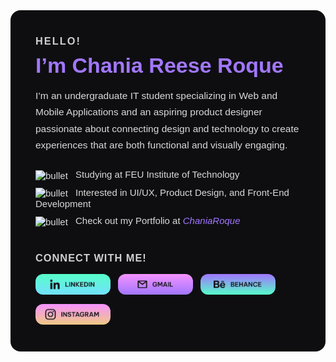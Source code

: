 <!-- GitHub README Profile for Chania Reese Roque -->
<link href="https://fonts.googleapis.com/css2?family=Be+Vietnam+Pro:wght@400;500;600;700&display=swap" rel="stylesheet">

<div style="font-family: 'Be Vietnam Pro', sans-serif; background-color:#0E0E11; color:white; padding:40px; border-radius:16px; max-width:750px; margin:auto; text-align:left;">

  <h3 style="color:#CFCFCF; font-weight:600; letter-spacing:2px; margin:0;">HELLO!</h3>

  <h1 style="font-size:34px; font-weight:800; margin-top:10px; margin-bottom:16px; color:#A277FF;">
    I’m Chania Reese Roque
  </h1>

  <p style="max-width:650px; line-height:1.7; font-size:15.5px; color:#DADADA; margin-top:10px; margin-bottom:20px;">
    I’m an undergraduate IT student specializing in Web and Mobile Applications and an aspiring product designer passionate about connecting design and technology to create experiences that are both functional and visually engaging.
  </p>

  <div style="font-size:15px; color:#DADADA; margin-top:25px;">
    <div style="margin-bottom:10px;">
      <img src="assets/bullet.gif" alt="bullet" width="18" style="vertical-align:middle; margin-right:8px;">
      Studying at FEU Institute of Technology
    </div>
    <div style="margin-bottom:10px;">
      <img src="assets/bullet.gif" alt="bullet" width="18" style="vertical-align:middle; margin-right:8px;">
      Interested in UI/UX, Product Design, and Front-End Development
    </div>
    <div>
      <img src="assets/bullet.gif" alt="bullet" width="18" style="vertical-align:middle; margin-right:8px;">
      Check out my Portfolio at
      <a href="https://chaniareese.github.io/LANDING-PAGE-AWD-FEUTECH/" target="_blank" 
         style="color:#A277FF; font-style:italic; font-weight:500; text-decoration:none;">
         ChaniaRoque
      </a>
    </div>
  </div>

  <h3 style="color:#CFCFCF; font-weight:600; margin-top:40px; letter-spacing:1px;">CONNECT WITH ME!</h3>

  <div style="display:flex; flex-wrap:wrap; gap:12px; margin-top:12px;">
    <a href="https://www.linkedin.com/in/chaniareese/" target="_blank" style="text-decoration:none;">
      <img src="assets/linkedin-new.png" alt="LinkedIn" width="120" style="border-radius:12px; border:none;">
    </a>
    <a href="mailto:your-email@gmail.com" style="text-decoration:none;">
      <img src="assets/gmail-new.png" alt="Gmail" width="120" style="border-radius:12px; border:none;">
    </a>
    <a href="https://www.behance.net/chaniareese" target="_blank" style="text-decoration:none;">
      <img src="assets/behance-new.png" alt="Behance" width="120" style="border-radius:12px; border:none;">
    </a>
    <a href="https://www.instagram.com/chaniareese/" target="_blank" style="text-decoration:none;">
      <img src="assets/instagram-new.png" alt="Instagram" width="120" style="border-radius:12px; border:none;">
    </a>
  </div>

</div>
